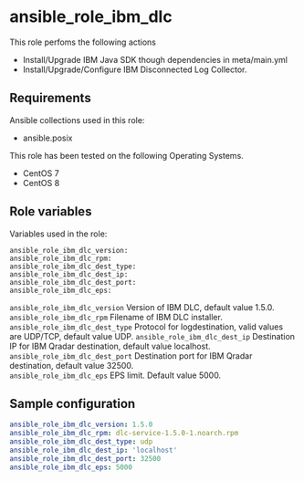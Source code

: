 ansible_role_ibm_dlc
==============

This role perfoms the following actions

* Install/Upgrade IBM Java SDK though dependencies in meta/main.yml  
* Install/Upgrade/Configure IBM Disconnected Log Collector.

Requirements
---------------

Ansible collections used in this role:  
* ansible.posix

This role has been tested on the following Operating Systems.

* CentOS 7  
* CentOS 8  

Role variables
---------------

Variables used in the role:

    ansible_role_ibm_dlc_version:
    ansible_role_ibm_dlc_rpm:
    ansible_role_ibm_dlc_dest_type:
    ansible_role_ibm_dlc_dest_ip:
    ansible_role_ibm_dlc_dest_port:
    ansible_role_ibm_dlc_eps:

`ansible_role_ibm_dlc_version` Version of IBM DLC, default value 1.5.0.  
`ansible_role_ibm_dlc_rpm` Filename of IBM DLC installer.  
`ansible_role_ibm_dlc_dest_type` Protocol for logdestination, valid values are UDP/TCP, default value UDP.
`ansible_role_ibm_dlc_dest_ip` Destination IP for IBM Qradar destination, default value localhost.
`ansible_role_ibm_dlc_dest_port` Destination port for IBM Qradar destination, default value 32500.  
`ansible_role_ibm_dlc_eps` EPS limit. Default value 5000.


Sample configuration
---------------

```yaml
ansible_role_ibm_dlc_version: 1.5.0
ansible_role_ibm_dlc_rpm: dlc-service-1.5.0-1.noarch.rpm
ansible_role_ibm_dlc_dest_type: udp
ansible_role_ibm_dlc_dest_ip: 'localhost'
ansible_role_ibm_dlc_dest_port: 32500
ansible_role_ibm_dlc_eps: 5000
```
